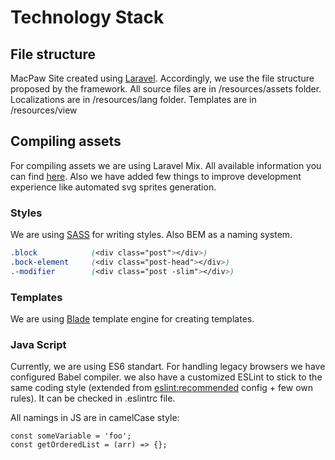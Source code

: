 # Technology Stack

## File structure

MacPaw Site created using [Laravel](https://laravel.com/). Accordingly, we use the file structure proposed by the framework. All source files are in /resources/assets folder. Localizations are in /resources/lang folder. Templates are in /resources/view

## Compiling assets

For compiling assets we are using Laravel Mix. All available information you can find [here](https://laravel.com/docs/master/mix). Also we have added few things to improve development experience like automated svg sprites generation.

### Styles

We are using [SASS](https://sass-lang.com/) for writing styles. Also BEM as a naming system.

```css
.block            (<div class="post"></div>)
.bock-element     (<div class="post-head"></div>)
.-modifier        (<div class="post -slim"></div>)
```

### Templates

We are using [Blade](https://laravel.com/docs/master/blade) template engine for creating templates.

### Java Script

Currently, we are using ES6 standart. For handling legacy browsers we have configured Babel compiler. we also have a customized ESLint to stick to the same coding style \(extended from [eslint:recommended](https://eslint.org/docs/rules/) config + few own rules\). It can be checked in .eslintrc file.

All namings in JS are in camelCase style:

```text
const someVariable = 'foo';
const getOrderedList = (arr) => {};
```

